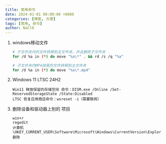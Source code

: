 ```yaml
---
title: 常用命令
date: 2024-01-01 00:00:00 +0800
categories: [博客, 方便]
tags: [常用, 命令] 
author: NaClO
---
```


1. windows移动文件

   ```bash
   # 子文件夹内的文件转移到主文件夹，并且删除子文件夹
   for /d %a in (*) do move "%a\*" . && rd /s /q "%a"
   
   # 子文件夹内MP4结尾的文件转移到主文件夹
   for /d %a in (*) do move "%a\*.mp4"
   ```

2. Windows 11 LTSC 24H2

   ```
   Win11 释放保留的存储空间 命令：DISM.exe /Online /Set-ReservedStorageState /State:Disabled
   LTSC 恢复应用商店命令：wsreset -i（需要联网）
   ```

3. 删除设备和驱动器上别的 项目

   ```
   win+r
   regedit
   计算机\HKEY_CURRENT_USER\Software\Microsoft\Windows\CurrentVersion\Explorer\MyComputer\NameSpace
   删除
   ```